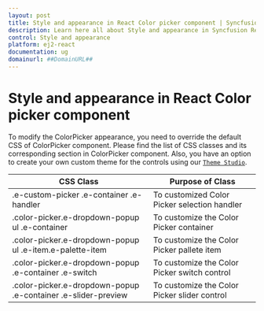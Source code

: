 ```yaml
---
layout: post
title: Style and appearance in React Color picker component | Syncfusion
description: Learn here all about Style and appearance in Syncfusion React Color picker component of Syncfusion Essential JS 2 and more.
control: Style and appearance 
platform: ej2-react
documentation: ug
domainurl: ##DomainURL##
---
```


# Style and appearance in React Color picker component

To modify the ColorPicker appearance, you need to override the default CSS of ColorPicker component. Please find the list of CSS classes and its corresponding section in ColorPicker component. Also, you have an option to create your own custom theme for the controls using our [`Theme Studio`](https://ej2.syncfusion.com/themestudio/?theme=material).

CSS Class | Purpose of Class
-----|-----
|.e-custom-picker .e-container .e-handler|To customized Color Picker selection handler
|.color-picker.e-dropdown-popup ul .e-container|To customize the Color Picker container
|.color-picker.e-dropdown-popup ul .e-item.e-palette-item|To customize the Color Picker pallete item
|.color-picker.e-dropdown-popup .e-container .e-switch|To customize the Color Picker switch control
|.color-picker.e-dropdown-popup .e-container .e-slider-preview|To customize the Color Picker slider control